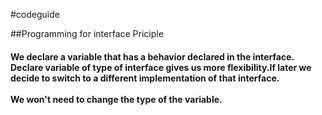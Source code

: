 #codeguide

##Programming for interface Priciple

#### We declare a variable that has a behavior declared in the interface.<br>Declare variable of type of interface gives us more flexibility.If later we decide to switch to a different implementation of that interface.</br><br>We won't need to change the type of the variable.</br>
